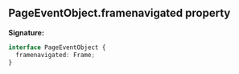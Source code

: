 ## PageEventObject.framenavigated property

**Signature:**

```typescript
interface PageEventObject {
  framenavigated: Frame;
}
```
